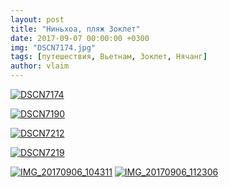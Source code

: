 ```yaml
---
layout: post
title: "Ниньхоа, пляж Зоклет"
date: 2017-09-07 00:00:00 +0300
img: "DSCN7174.jpg"
tags: [путешествия, Вьетнам, Зоклет, Нячанг]
author: vlaim
---
```


[![DSCN7174](/blog/assets/img/DSCN7174.jpg)](/blog/assets/img/DSCN7174.jpg)

[![DSCN7190](/blog/assets/img/DSCN7190.jpg)](/blog/assets/img/DSCN7190.jpg)

[![DSCN7212](/blog/assets/img/DSCN7212.jpg)](/blog/assets/img/DSCN7212.jpg)

[![DSCN7219](/blog/assets/img/DSCN7219.jpg)](/blog/assets/img/DSCN7219.jpg)

[![IMG_20170906_104311](/blog/assets/img/IMG_20170906_104311.jpg)](/blog/assets/img/IMG_20170906_104311.jpg)
[![IMG_20170906_112306](/blog/assets/img/IMG_20170906_112306.jpg)](/blog/assets/img/IMG_20170906_112306.jpg)